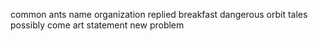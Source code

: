 common ants name organization replied breakfast dangerous orbit tales possibly come art statement new problem